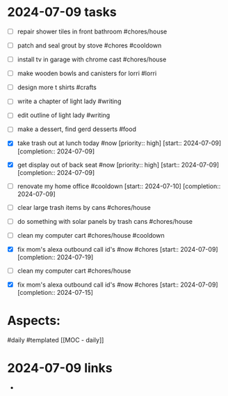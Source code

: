 
# 2024-07-09 tasks

- [ ] repair shower tiles in front bathroom #chores/house 
- [ ] patch and seal grout by stove  #chores #cooldown 
- [ ] install tv in garage with chrome cast #chores/house
- [ ] make wooden bowls and canisters for lorri #lorri
- [ ] design more t shirts #crafts
- [ ] write a chapter of light lady #writing 

- [ ] edit outline of light lady #writing
- [ ] make a dessert,  find gerd desserts #food
- [x] take trash out at lunch today #now  [priority:: high]  [start:: 2024-07-09]  [completion:: 2024-07-09]

- [x] get display out of back seat #now  [priority:: high]  [start:: 2024-07-09]  [completion:: 2024-07-09]
- [ ] renovate my home office  #cooldown [start:: 2024-07-10]  [completion:: 2024-07-09]

- [ ] clear large trash items by cans #chores/house 

- [ ] do something with solar panels by trash cans #chores/house 

- [ ] clean my computer cart  #chores/house #cooldown 
- [x] fix mom's alexa outbound call id's #now #chores  [start:: 2024-07-09]  [completion:: 2024-07-19]
- [ ] clean my computer cart  #chores/house 
- [x] fix mom's alexa outbound call id's #now #chores  [start:: 2024-07-09]  [completion:: 2024-07-15]


# Aspects:
#daily #templated
[[MOC - daily]]

# 2024-07-09 links
- 


